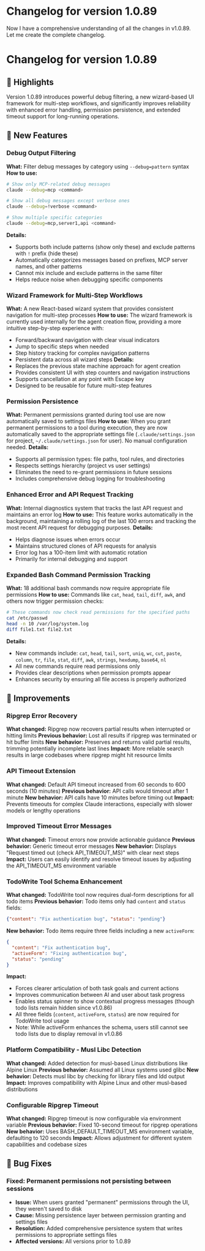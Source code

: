 # Changelog for version 1.0.89

Now I have a comprehensive understanding of all the changes in v1.0.89. Let me create the complete changelog.

# Changelog for version 1.0.89

## 🎯 Highlights
Version 1.0.89 introduces powerful debug filtering, a new wizard-based UI framework for multi-step workflows, and significantly improves reliability with enhanced error handling, permission persistence, and extended timeout support for long-running operations.

## 🚀 New Features

### Debug Output Filtering
**What:** Filter debug messages by category using `--debug=pattern` syntax
**How to use:**
```bash
# Show only MCP-related debug messages
claude --debug=mcp <command>

# Show all debug messages except verbose ones
claude --debug=!verbose <command>

# Show multiple specific categories
claude --debug=mcp,server1,api <command>
```
**Details:**
- Supports both include patterns (show only these) and exclude patterns with `!` prefix (hide these)
- Automatically categorizes messages based on prefixes, MCP server names, and other patterns
- Cannot mix include and exclude patterns in the same filter
- Helps reduce noise when debugging specific components

### Wizard Framework for Multi-Step Workflows
**What:** A new React-based wizard system that provides consistent navigation for multi-step processes
**How to use:**
The wizard framework is currently used internally for the agent creation flow, providing a more intuitive step-by-step experience with:
- Forward/backward navigation with clear visual indicators
- Jump to specific steps when needed
- Step history tracking for complex navigation patterns
- Persistent data across all wizard steps
**Details:**
- Replaces the previous state machine approach for agent creation
- Provides consistent UI with step counters and navigation instructions
- Supports cancellation at any point with Escape key
- Designed to be reusable for future multi-step features

### Permission Persistence
**What:** Permanent permissions granted during tool use are now automatically saved to settings files
**How to use:**
When you grant permanent permissions to a tool during execution, they are now automatically saved to the appropriate settings file (`.claude/settings.json` for project, `~/.claude/settings.json` for user). No manual configuration needed.
**Details:**
- Supports all permission types: file paths, tool rules, and directories
- Respects settings hierarchy (project vs user settings)
- Eliminates the need to re-grant permissions in future sessions
- Includes comprehensive debug logging for troubleshooting

### Enhanced Error and API Request Tracking
**What:** Internal diagnostics system that tracks the last API request and maintains an error log
**How to use:**
This feature works automatically in the background, maintaining a rolling log of the last 100 errors and tracking the most recent API request for debugging purposes.
**Details:**
- Helps diagnose issues when errors occur
- Maintains structured clones of API requests for analysis
- Error log has a 100-item limit with automatic rotation
- Primarily for internal debugging and support

### Expanded Bash Command Permission Tracking
**What:** 18 additional bash commands now require appropriate file permissions
**How to use:**
Commands like `cat`, `head`, `tail`, `diff`, `awk`, and others now trigger permission checks:
```bash
# These commands now check read permissions for the specified paths
cat /etc/passwd
head -n 10 /var/log/system.log
diff file1.txt file2.txt
```
**Details:**
- New commands include: `cat`, `head`, `tail`, `sort`, `uniq`, `wc`, `cut`, `paste`, `column`, `tr`, `file`, `stat`, `diff`, `awk`, `strings`, `hexdump`, `base64`, `nl`
- All new commands require read permissions only
- Provides clear descriptions when permission prompts appear
- Enhances security by ensuring all file access is properly authorized

## 💪 Improvements

### Ripgrep Error Recovery
**What changed:** Ripgrep now recovers partial results when interrupted or hitting limits
**Previous behavior:** Lost all results if ripgrep was terminated or hit buffer limits
**New behavior:** Preserves and returns valid partial results, trimming potentially incomplete last lines
**Impact:** More reliable search results in large codebases where ripgrep might hit resource limits

### API Timeout Extension
**What changed:** Default API timeout increased from 60 seconds to 600 seconds (10 minutes)
**Previous behavior:** API calls would timeout after 1 minute
**New behavior:** API calls have 10 minutes before timing out
**Impact:** Prevents timeouts for complex Claude interactions, especially with slower models or lengthy operations

### Improved Timeout Error Messages
**What changed:** Timeout errors now provide actionable guidance
**Previous behavior:** Generic timeout error messages
**New behavior:** Displays "Request timed out (check API_TIMEOUT_MS)" with clear next steps
**Impact:** Users can easily identify and resolve timeout issues by adjusting the API_TIMEOUT_MS environment variable

### TodoWrite Tool Schema Enhancement
**What changed:** TodoWrite tool now requires dual-form descriptions for all todo items
**Previous behavior:** Todo items only had `content` and `status` fields:
```json
{"content": "Fix authentication bug", "status": "pending"}
```
**New behavior:** Todo items require three fields including a new `activeForm`:
```json
{
  "content": "Fix authentication bug",
  "activeForm": "Fixing authentication bug",
  "status": "pending"
}
```
**Impact:**
- Forces clearer articulation of both task goals and current actions
- Improves communication between AI and user about task progress  
- Enables status spinner to show contextual progress messages (though todo lists remain hidden since v1.0.86)
- All three fields (`content`, `activeForm`, `status`) are now required for TodoWrite tool usage
- Note: While activeForm enhances the schema, users still cannot see todo lists due to display removal in v1.0.86

### Platform Compatibility - Musl Libc Detection
**What changed:** Added detection for musl-based Linux distributions like Alpine Linux
**Previous behavior:** Assumed all Linux systems used glibc
**New behavior:** Detects musl libc by checking for library files and ldd output
**Impact:** Improves compatibility with Alpine Linux and other musl-based distributions

### Configurable Ripgrep Timeout
**What changed:** Ripgrep timeout is now configurable via environment variable
**Previous behavior:** Fixed 10-second timeout for ripgrep operations
**New behavior:** Uses BASH_DEFAULT_TIMEOUT_MS environment variable, defaulting to 120 seconds
**Impact:** Allows adjustment for different system capabilities and codebase sizes

## 🐛 Bug Fixes

### Fixed: Permanent permissions not persisting between sessions
- **Issue:** When users granted "permanent" permissions through the UI, they weren't saved to disk
- **Cause:** Missing persistence layer between permission granting and settings files
- **Resolution:** Added comprehensive persistence system that writes permissions to appropriate settings files
- **Affected versions:** All versions prior to 1.0.89
